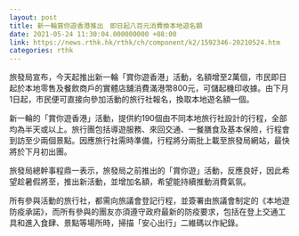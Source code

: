 ```yaml
---
layout: post
title: 新一輪賞你遊香港推出　即日起八百元消費換本地遊名額
date: 2021-05-24 11:30:04.000000000 +08:00
link: https://news.rthk.hk/rthk/ch/component/k2/1592346-20210524.htm
categories: rthk
---
```


旅發局宣布，今天起推出新一輪「賞你遊香港」活動，名額增至2萬個，市民即日起於本地零售及餐飲商戶的實體店舖消費滿港幣800元，可儲起機印收據。由下月1日起，市民便可直接向參加活動的旅行社報名，換取本地遊名額一個。

新一輪的「賞你遊香港」活動，提供約190個由不同本地旅行社設計的行程，全部均為半天或以上。旅行團包括導遊服務、來回交通、一餐膳食及基本保險，行程會到訪至少兩個景點。因應旅行社需時準備，行程將分兩批上載至旅發局網站，最快將於下月初出團。

旅發局總幹事程鼎一表示，旅發局之前推出的「賞你遊」活動，反應良好，因此希望趁暑假將至，推出新活動，並增加名額，希望能持續推動消費氣氛。

所有參與活動的旅行社，都需向旅議會登記行程，並簽署由旅議會制定的《本地遊防疫承諾》，而所有參與的團友亦須遵守政府最新的防疫要求，包括在登上交通工具和進入食肆、景點等場所時，掃描「安心出行」二維碼以作紀錄。
